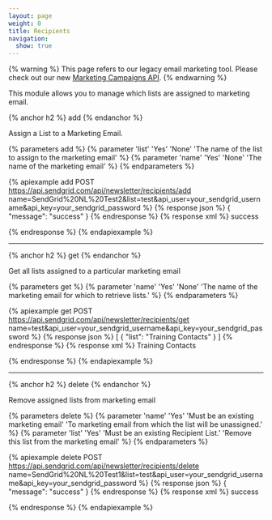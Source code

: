 ```yaml
---
layout: page
weight: 0
title: Recipients
navigation:
  show: true
---
```

{% warning %}
This page refers to our legacy email marketing tool. Please check out our new <a href="{{root_url}}/API_Reference/Web_API_v3/Marketing_Campaigns/index.html">Marketing Campaigns API</a>.
{% endwarning %}


This module allows you to manage which lists are assigned to marketing email.

{% anchor h2 %}
add
{% endanchor %}

Assign a List to a Marketing Email.


{% parameters add %}
 {% parameter 'list' 'Yes' 'None' 'The name of the list to assign to the marketing email' %}
 {% parameter 'name' 'Yes' 'None' 'The name of the marketing email' %}
{% endparameters %}


{% apiexample add POST https://api.sendgrid.com/api/newsletter/recipients/add name=SendGrid%20NL%20Test2&list=test&api_user=your_sendgrid_username&api_key=your_sendgrid_password %}
  {% response json %}
{
  "message": "success"
}
  {% endresponse %}
  {% response xml %}
<result>
   <message>success</message>
</result>

  {% endresponse %}
{% endapiexample %}

* * * * *

{% anchor h2 %}
get
{% endanchor %}

Get all lists assigned to a particular marketing email


{% parameters get %}
 {% parameter 'name' 'Yes' 'None' 'The name of the marketing email for which to retrieve lists.' %}
{% endparameters %}


{% apiexample get POST https://api.sendgrid.com/api/newsletter/recipients/get name=test&api_user=your_sendgrid_username&api_key=your_sendgrid_password %}
  {% response json %}
[
  {
    "list": "Training Contacts"
  }
]
  {% endresponse %}
  {% response xml %}
<lists>
   <list>
      <list>Training Contacts</list>
   </list>
</lists>

  {% endresponse %}
{% endapiexample %}

* * * * *

{% anchor h2 %}
delete
{% endanchor %}

Remove assigned lists from marketing email


{% parameters delete %}
 {% parameter 'name' 'Yes' 'Must be an existing marketing email' 'To marketing email from which the list will be unassigned.' %}
 {% parameter 'list' 'Yes' 'Must be an existing Recipient List.' 'Remove this list from the marketing email' %}
{% endparameters %}


{% apiexample delete POST https://api.sendgrid.com/api/newsletter/recipients/delete name=SendGrid%20NL%20Test1&list=test&api_user=your_sendgrid_username&api_key=your_sendgrid_password %}
  {% response json %}
{
  "message": "success"
}
  {% endresponse %}
  {% response xml %}
<result>
   <message>success</message>
</result>

  {% endresponse %}
{% endapiexample %}
